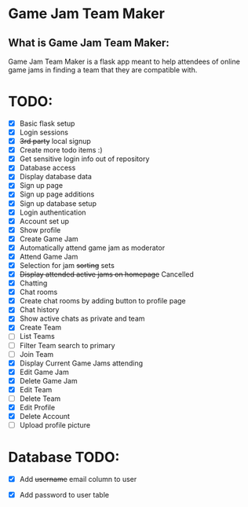 # Game Jam Team Maker

## What is Game Jam Team Maker:

Game Jam Team Maker is a flask app meant to help attendees of online game jams in finding a team that they are compatible with.


# TODO:
- [X] Basic flask setup
- [X] Login sessions
- [X] ~~3rd party~~ local signup
- [X] Create more todo items :)
- [X] Get sensitive login info out of repository 
- [X] Database access
- [X] Display database data
- [X] Sign up page
- [X] Sign up page additions
- [X] Sign up database setup
- [X] Login authentication
- [X] Account set up
- [X] Show profile
- [X] Create Game Jam
- [X] Automatically attend game jam as moderator
- [X] Attend Game Jam
- [X] Selection for jam ~~sorting~~ sets
- [X] ~~Display attended active jams on homepage~~ Cancelled
- [X] Chatting
- [X] Chat rooms
- [X] Create chat rooms by adding button to profile page
- [X] Chat history
- [X] Show active chats as private and team
- [X] Create Team
- [ ] List Teams
- [ ] Filter Team search to primary
- [ ] Join Team
- [X] Display Current Game Jams attending
- [X] Edit Game Jam
- [X] Delete Game Jam
- [X] Edit Team
- [ ] Delete Team
- [X] Edit Profile
- [X] Delete Account
- [ ] Upload profile picture

# Database TODO:
- [X] Add ~~username~~ email column to user
- [X] Add password to user table

